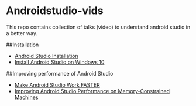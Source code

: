 # Androidstudio-vids

This repo contains collection of talks (video) to understand android studio in a better way.

##Installation
* [Android Studio Installation](https://www.youtube.com/watch?v=5LMRbAiRkdY)
* [Install Android Studio on Windows 10](https://www.youtube.com/watch?v=0zx_eFyHRU0)




##Improving performance of Android Studio
* [Make Android Studio Work FASTER](https://www.youtube.com/watch?v=F4fwHUdgp5c)
* [Improving Android Studio Performance on Memory-Constrained Machines](https://www.youtube.com/watch?v=3TENdS9Qqcc)


